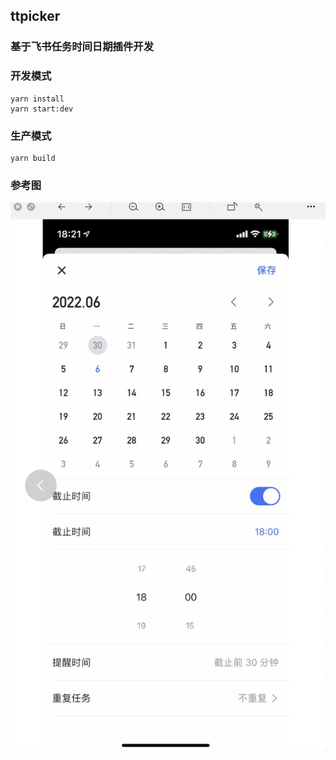 ## ttpicker
### 基于飞书任务时间日期插件开发




### 开发模式

```shell
yarn install
yarn start:dev
```

### 生产模式

```shell
yarn build
```

### 参考图

![picker.png](./src/img/picker.png)








